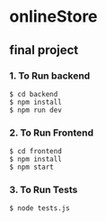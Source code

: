 # onlineStore
## final project


### 1. To Run backend

```
$ cd backend
$ npm install
$ npm run dev
```

### 2. To Run Frontend

```
$ cd frontend
$ npm install
$ npm start
```

### 3. To Run Tests

```
$ node tests.js
```